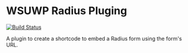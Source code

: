 # WSUWP Radius Pluging

[![Build Status](https://travis-ci.org/ssheilah/wsuwp-radius.svg?branch=master)](https://travis-ci.org/ssheilah/wsuwp-radius)

A plugin to create a shortcode to embed a Radius form using the form's URL.